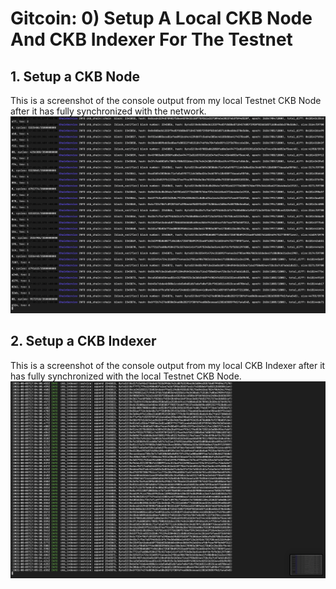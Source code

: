 # Gitcoin: 0) Setup A Local CKB Node And CKB Indexer For The Testnet

## 1. Setup a CKB Node

This is a screenshot of the console output from my local Testnet CKB Node after it has fully synchronized with the network.
![alt text](https://github.com/nicky-ru/nervos/blob/95bf5df0912b6c325d9dae467c71b315c70e2cdb/gitcoin0/ckb_node.png)

## 2. Setup a CKB Indexer

This is a screenshot of the console output from my local CKB Indexer after it has fully synchronized with the local Testnet CKB Node.
![alt text](https://github.com/nicky-ru/nervos/blob/95bf5df0912b6c325d9dae467c71b315c70e2cdb/gitcoin0/ckb_indexer.png)

